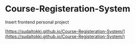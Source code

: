 # Course-Registeration-System
Insert frontend personal project

[https://sudaltokki.github.io/Course-Registeration-System/](https://sudaltokki.github.io/Course-Registeration-System/)
